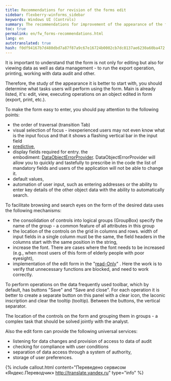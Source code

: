 ```yaml
---
title: Recommendations for revision of the forms edit
sidebar: flexberry-winforms_sidebar
keywords: Windows UI (Controls)
summary: The recommendations for improvement of the appearance of the forms are listed the most frequently used mechanisms and links to articles describing their implementation
toc: true
permalink: en/fw_forms-recommendations.html
lang: en
autotranslated: true
hash: f0df94167b7d480dbd7a87f87a9c67e16724b0002cb7dc8137ae6230a60ba472
---
```


It is important to understand that the form is not only for editing but also for viewing data as well as data management - to run the export operation, printing, working with data audit and other.

Therefore, the study of the appearance it is better to start with, you should determine what tasks users will perform using the form. Main is already listed, it's: edit, view, executing operations on an object edited in form (export, print, etc.).

To make the form easy to enter, you should pay attention to the following points:

* the order of traversal (transition Tab)
* visual selection of focus - inexperienced users may not even know what is the input focus and that it shows a flashing vertical bar in the input field
* [predictive](fw_predict-input.html),
* display fields required for entry. the <br> embodiment: [DataObjectErrorProvider](fw_edit-form-validation.html). DataObjectErrorProvider will allow you to quickly and tastefully to prescribe in the code the list of mandatory fields and users of the application will not be able to change it.
* default values,
* automation of user input, such as entering addresses or the ability to enter key details of the other object data with the ability to automatically search.

To facilitate browsing and search eyes on the form of the desired data uses the following mechanisms:

* the consolidation of controls into logical groups (GroupBox) specify the name of the group - a common feature of all attributes in this group
* the location of the controls on the grid in columns and rows. width of input fields in a single column must be the same, the field headers in the columns start with the same position in the string,
* increase the font. There are cases where the font needs to be increased (e.g., when most users of this form of elderly people with poor eyesight),
* implementation of the edit form in the "[read-Only](fw_editmanager.html)" . Here the work is to verify that unnecessary functions are blocked, and need to work correctly.

To perform operations on the data frequently used toolbar, which by default, has buttons "Save" and "Save and close". For each operation it is better to create a separate button on this panel with a clear icon, the laconic inscription and clear the tooltip (tooltip). Between the buttons, the vertical separator.

The location of the controls on the form and grouping them in groups - a complex task that should be solved jointly with the analyst.

Also the edit form can provide the following universal services:

* listening for data changes and provision of access to data of audit
* checking for compliance with user conditions
* separation of data access through a system of authority,
* storage of user preferences.


{% include callout.html content="Переведено сервисом «Яндекс.Переводчик» <http://translate.yandex.ru>" type="info" %}